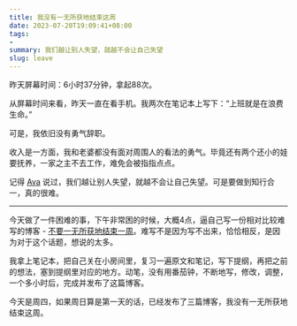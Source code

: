 ```yaml
---
title: 我没有一无所获地结束这周
date: 2023-07-20T19:09:41+08:00
tags:
- 
summary: 我们越让别人失望，就越不会让自己失望
slug: leave
---
```


昨天屏幕时间：6小时37分钟，拿起88次。

从屏幕时间来看，昨天一直在看手机。我两次在笔记本上写下：“上班就是在浪费生命。”

可是，我依旧没有勇气辞职。

收入是一方面，我和老婆都没有面对周围人的看法的勇气。毕竟还有两个还小的娃要抚养，一家之主不去工作，难免会被指指点点。

记得 [Ava](https://ava.substack.com) 说过，我们越让别人失望，就越不会让自己失望。可是要做到知行合一，真的很难。

---

今天做了一件困难的事，下午非常困的时候，大概4点，逼自己写一份相对比较难写的博客 - [不要一无所获地结束一周](https://www.kele.me/p/week)。难写不是因为写不出来，恰恰相反，是因为对于这个话题，想说的太多。

我拿上笔记本，把自己关在小房间里，复习一遍原文和笔记，写下提纲，再把之前的想法，塞到提纲里对应的地方。动笔，没有用番茄钟，不断地写，修改，调整，一个多小时后，完成并发布了这篇博客。

今天是周四，如果周日算是第一天的话，已经发布了三篇博客，我没有一无所获地结束这周。